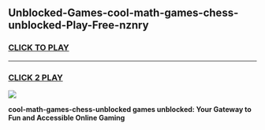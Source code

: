 
## Unblocked-Games-cool-math-games-chess-unblocked-Play-Free-nznry
<h3>
<a href="https://premium76.site?title=cool-math-games-chess-unblocked&ref=09A">CLICK TO PLAY</a></h3>
<hr>

<h3>
<a href="https://premium76.site?title=cool-math-games-chess-unblocked&ref=09A">CLICK 2 PLAY</a>
  
</h3>

<a href="https://premium76.site?title=cool-math-games-chess-unblocked&ref=09A"><img src="https://clearcache.store/games.png"></a>


**cool-math-games-chess-unblocked games unblocked: Your Gateway to Fun and Accessible Online Gaming**
